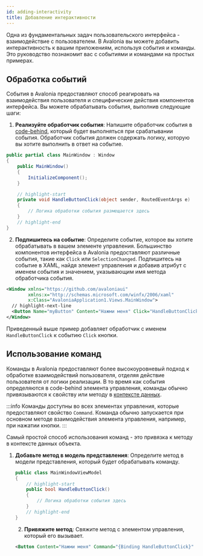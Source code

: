 ```yaml
---
id: adding-interactivity
title: Добавление интерактивности
---
```


Одна из фундаментальных задач пользовательского интерфейса - взаимодействие с пользователем. В Avalonia вы можете добавить интерактивность к вашим приложениям, используя события и команды. Это руководство познакомит вас с событиями и командами на простых примерах.

## Обработка событий

События в Avalonia предоставляют способ реагировать на взаимодействия пользователя и специфические действия компонентов интерфейса. Вы можете обрабатывать события, выполнив следующие шаги:

1. **Реализуйте обработчик события**: Напишите обработчик события в [code-behind](../user-interface/code-behind.md), который будет выполняться при срабатывании события. Обработчик события должен содержать логику, которую вы хотите выполнить в ответ на событие.

```csharp title='MainWindow.axaml.cs'
public partial class MainWindow : Window
{
    public MainWindow()
    {
        InitializeComponent();
    }

    // highlight-start
    private void HandleButtonClick(object sender, RoutedEventArgs e)
    {
        // Логика обработки события размещается здесь
    }
    // highlight-end
}
```

2. **Подпишитесь на событие**: Определите событие, которое вы хотите обрабатывать в вашем элементе управления. Большинство компонентов интерфейса в Avalonia предоставляют различные события, такие как `Click` или `SelectionChanged`. Подпишитесь на событие в XAML, найдя элемент управления и добавив атрибут с именем события и значением, указывающим имя метода обработчика события.

```xml title='MainWindow.axaml'
<Window xmlns="https://github.com/avaloniaui"
        xmlns:x="http://schemas.microsoft.com/winfx/2006/xaml"
        x:Class="AvaloniaApplication1.Views.MainWindow">
  // highlight-next-line
  <Button Name="myButton" Content="Нажми меня" Click="HandleButtonClick" />
</Window>
```

Приведенный выше пример добавляет обработчик с именем `HandleButtonClick` к событию `Click` кнопки.

## Использование команд

Команды в Avalonia предоставляют более высокоуровневый подход к обработке взаимодействий пользователя, отделяя действие пользователя от логики реализации. В то время как события определяются в code-behind элемента управления, команды обычно привязываются к свойству или методу в [контексте данных](../data/data-binding/data-context.md).

:::info
Команды доступны во всех элементах управления, которые предоставляют свойство `Command`. Команда обычно запускается при основном методе взаимодействия элемента управления, например, при нажатии кнопки.
:::

Самый простой способ использования команд - это привязка к методу в контексте данных объекта.

1. **Добавьте метод в модель представления**: Определите метод в модели представления, который будет обрабатывать команду.

    ```csharp
    public class MainWindowViewModel
    {
        // highlight-start
        public bool HandleButtonClick()
        {
            // Логика обработки события здесь
        }
        // highlight-end
    }
    ```

    2. **Привяжите метод**: Свяжите метод с элементом управления, который его вызывает.

    ```xml
    <Button Content="Нажми меня" Command="{Binding HandleButtonClick}" />
    ```
